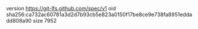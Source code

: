 version https://git-lfs.github.com/spec/v1
oid sha256:ca732ac60781a3d2d7b93cb5e823a0150f17be8ce9e738fa8951eddadd808a90
size 7952
